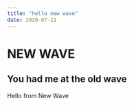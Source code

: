 ```yaml
---
title: "hello new wave"
date: 2020-07-21
---
```

<h1> NEW WAVE </h1>
<h2>You had me at the old wave</h2>
<p>Hello from New Wave</p>
